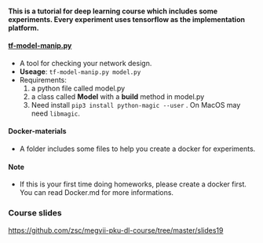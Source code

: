 #### This is a tutorial for deep learning course which includes some experiments. Every experiment uses tensorflow as the implementation platform.

#### [tf-model-manip.py](tf-model-manip.py)
- A tool for checking your network design.
- **Useage**: `tf-model-manip.py model.py`
- Requirements: 
  1. a python file called model.py
  2. a class called **Model** with a **build** method in model.py
  3. Need install `pip3 install python-magic --user` . On MacOS may need `libmagic`.

#### Docker-materials
- A folder includes some files to help you create a docker for experiments.

#### Note
- If this is your first time doing homeworks, please create a docker first. You can read Docker.md for more informations.

### Course slides
https://github.com/zsc/megvii-pku-dl-course/tree/master/slides19




